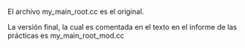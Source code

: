 El archivo my_main_root.cc es el original.

La versión final, la cual es comentada en el texto en el informe de las prácticas es my_main_root_mod.cc
